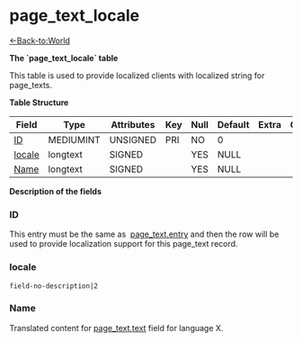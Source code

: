 # page\_text\_locale

[<-Back-to:World](database-world)

**The \`page\_text\_locale\` table**

This table is used to provide localized clients with localized string for page\_texts.

**Table Structure**

| Field                          | Type      | Attributes | Key | Null | Default | Extra | Comment |
| ------------------------------ | --------- | ---------- | --- | ---- | ------- | ----- | ------- |
| [ID](#id)                      | MEDIUMINT | UNSIGNED   | PRI | NO   | 0       |       |         |
| [locale](#locale)              | longtext  | SIGNED     |     | YES  | NULL    |       |         |
| [Name](#name) | longtext  | SIGNED     |     | YES  | NULL    |       |         |

**Description of the fields**

### ID

This entry must be the same as  [page\_text.entry](#page_text#entry) and then the row will be used to provide localization support for this page\_text record.

### locale

`field-no-description|2`

### Name

Translated content for [page\_text.text](#page_text#text) field for language X.
